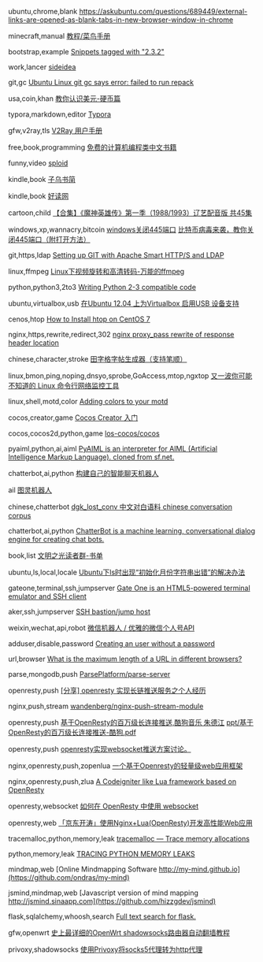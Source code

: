 



ubuntu,chrome,blank
https://askubuntu.com/questions/689449/external-links-are-opened-as-blank-tabs-in-new-browser-window-in-chrome

minecraft,manual
[教程/菜鸟手册](https://minecraft-zh.gamepedia.com/%E6%95%99%E7%A8%8B/%E8%8F%9C%E9%B8%9F%E6%89%8B%E5%86%8C)

bootstrap,example
[Snippets tagged with "2.3.2"](https://bootsnipp.com/tags/2.3.2)

work,lancer
[sideidea](http://sideidea.com/)

git,gc
[Ubuntu Linux git gc says error: failed to run repack](https://stackoverflow.com/questions/21064094/ubuntu-linux-git-gc-says-error-failed-to-run-repack)

usa,coin,khan
[教你认识美元-硬币篇](http://www.hydegroup.net/Item/Show.asp?m=1&d=545)

typora,markdown,editor 
[Typora](https://typora.io/)

gfw,v2ray,tls
[V2Ray 用户手册](https://www.v2ray.com/)

free,book,programming
[免费的计算机编程类中文书籍](https://github.com/justjavac/free-programming-books-zh_CN)

funny,video
[sploid](http://sploid.gizmodo.com/)

kindle,book
[子乌书简](http://book.zi5.me/)

kindle,book
[好读网](http://haodoo.net/)

cartoon,child
[【合集】《魔神英雄传》第一季（1988/1993）辽艺配音版 共45集](http://www.acfun.cn/v/ac395766)

windows,xp,wannacry,bitcoin
[windows关闭445端口](http://thief.one/2017/05/13/2/)
[比特币病毒来袭，教你关闭445端口（附打开方法）](http://www.sohu.com/a/140584526_136073)

git,https,ldap
[Setting up GIT with Apache Smart HTTP/S and LDAP](https://loutilities.wordpress.com/2011/08/12/setting-up-git-with-apache-smart-https-and-ldap/)

linux,ffmpeg
[Linux下视频旋转和高清转码-万能的ffmpeg](http://ju.outofmemory.cn/entry/81061)

python,python3,2to3
[Writing Python 2-3 compatible code](http://python-future.org/compatible_idioms.html)

ubuntu,virtualbox,usb
[在Ubuntu 12.04 上为Virtualbox 启用USB 设备支持](http://www.cnblogs.com/ericsun/archive/2013/06/10/3130679.html)

cenos,htop
[How to Install htop on CentOS 7](http://elearning.wsldp.com/pcmagazine/centos-install-htop/)

nginx,https,rewrite,redirect,302
[nginx proxy_pass rewrite of response header location](http://serverfault.com/questions/678742/nginx-proxy-pass-rewrite-of-response-header-location)

chinese,character,stroke
[田字格字帖生成器（支持笔顺）](http://www.an2.net/zi/)

linux,bmon,ping,noping,dnsyo,sprobe,GoAccess,mtop,ngxtop
[又一波你可能不知道的 Linux 命令行网络监控工具](https://linux.cn/article-5461-1.html)

linux,shell,motd,color
[Adding colors to your motd](http://www.linuxquestions.org/questions/linux-software-2/adding-colors-to-your-motd-105038/)

cocos,creator,game
[Cocos Creator 入门](http://www.cocos.com/docs/creator/getting-started/index.html)

cocos,cocos2d,python,game
[los-cocos/cocos](https://github.com/los-cocos/cocos)

pyaiml,python,ai,aiml
[PyAIML is an interpreter for AIML (Artificial Intelligence Markup Language). cloned from sf.net.](https://github.com/andelf/PyAIML)

chatterbot,ai,python
[构建自己的智能聊天机器人](http://blog.just4fun.site/create-a-smart-chat-bot.html)

ail
[图灵机器人](http://www.tuling123.com/)

chinese,chatterbot
[dgk_lost_conv 中文对白语料 chinese conversation corpus](https://github.com/rustch3n/dgk_lost_conv)

chatterbot,ai,python
[ChatterBot is a machine learning, conversational dialog engine for creating chat bots.](https://github.com/gunthercox/ChatterBot)

book,list
[文明之光读者群-书单](https://gist.github.com/fanfeilong/7ce5c0b6a07cbadbff36)

ubuntu,ls,local,locale
[Ubuntu下ls时出现“初始化月份字符串出错”的解决办法](http://www.jianshu.com/p/c735eae17248)

gateone,terminal,ssh,jumpserver
[Gate One is an HTML5-powered terminal emulator and SSH client](https://github.com/liftoff/GateOne)

aker,ssh,jumpserver
[SSH bastion/jump host](https://github.com/aker-gateway/Aker)

weixin,wechat,api,robot
[微信机器人 / 优雅的微信个人号API](https://github.com/youfou/wxpy)

adduser,disable,password
[Creating an user without a password](http://unix.stackexchange.com/questions/56765/creating-an-user-without-a-password)

url,browser
[What is the maximum length of a URL in different browsers?](http://stackoverflow.com/questions/417142/what-is-the-maximum-length-of-a-url-in-different-browsers)

parse,mongodb,push
[ParsePlatform/parse-server](https://github.com/ParsePlatform/parse-server/wiki)

openresty,push
[[分享] openresty 实现长链推送服务之个人经历](https://groups.google.com/forum/#!topic/openresty/E1mQxHYgGjU)

nginx,push,stream
[wandenberg/nginx-push-stream-module](https://github.com/wandenberg/nginx-push-stream-module/)

openresty,push
[基于OpenResty的百万级长连接推送,酷狗音乐 朱德江](https://www.slideshare.net/OpenRestyCon/openresty-55238488)
[ppt/基于OpenResty的百万级长连接推送-酷狗.pdf](https://github.com/singpenguin/ppt/blob/master/%E5%9F%BA%E4%BA%8EOpenResty%E7%9A%84%E7%99%BE%E4%B8%87%E7%BA%A7%E9%95%BF%E8%BF%9E%E6%8E%A5%E6%8E%A8%E9%80%81-%E9%85%B7%E7%8B%97.pdf)

openresty,push
[openresty实现websocket推送方案讨论。](https://groups.google.com/forum/#!topic/openresty/odSjRrlwi6g)

nginx,openresty,push,zopenlua
[一个基于Openresty的轻量级web应用框架](https://github.com/maitiandeleo/zOpenLua)

nginx,openresty,push,zlua
[A Codeigniter like Lua framework based on OpenResty](https://github.com/mrxx/zLua)

openresty,websocket
[如何在 OpenResty 中使用 websocket](http://hambut.com/2016/10/13/how-to-use-websocket-in-openresty/)

openresty,web
[「京东开涛」使用Nginx+Lua(OpenResty)开发高性能Web应用](http://www.jianshu.com/p/36f1955edb8b)

tracemalloc,python,memory,leak
[tracemalloc — Trace memory allocations](http://pytracemalloc.readthedocs.io/)

python,memory,leak
[TRACING PYTHON MEMORY LEAKS](http://tech.labs.oliverwyman.com/blog/2008/11/14/tracing-python-memory-leaks/)

mindmap,web
[Online Mindmapping Software http://my-mind.github.io](https://github.com/ondras/my-mind)

jsmind,mindmap,web
[Javascript version of mind mapping http://jsmind.sinaapp.com](https://github.com/hizzgdev/jsmind)

flask,sqlalchemy,whoosh,search
[Full text search for flask.](https://github.com/honmaple/flask-msearch)

gfw,openwrt
[史上最详细的OpenWrt shadowsocks路由器自动翻墙教程](https://softwaredownload.gitbooks.io/openwrt-fanqiang/content/)

privoxy,shadowsocks
[使用Privoxy将socks5代理转为http代理](https://blog.phpgao.com/privoxy-shadowsocks.html)
